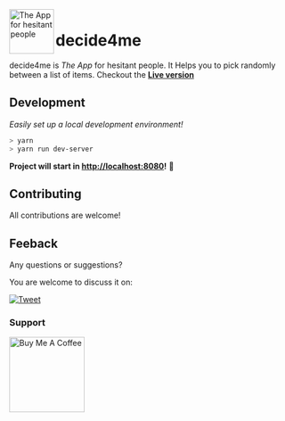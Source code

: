 <img align="left" width="80" height="80" src="https://raw.githubusercontent.com/yngrdyn/decide4me/main/public/img/logo.png" alt="The App for hesitant people">

# decide4me

decide4me is *The App* for hesitant people. It Helps you to pick randomly between a list of items. Checkout the **[Live version](https://yngrdyn.github.io/decide4me/)**

## Development
_Easily set up a local development environment!_

```bash
> yarn
> yarn run dev-server
```
**Project will start in [http://localhost:8080](http://localhost:8080)!** 🎉

## Contributing
All contributions are welcome!

## Feeback
Any questions or suggestions?

You are welcome to discuss it on:

[![Tweet](https://img.shields.io/twitter/url/http/shields.io.svg?style=social)](https://twitter.com/yngrdyn)

### Support
<a href="https://www.buymeacoffee.com/yngrdyn" target="_blank"><img src="https://cdn.buymeacoffee.com/buttons/v2/default-orange.png" alt="Buy Me A Coffee" width="135"></a>
